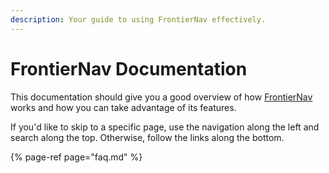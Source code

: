 ```yaml
---
description: Your guide to using FrontierNav effectively.
---
```


# FrontierNav Documentation

This documentation should give you a good overview of how [FrontierNav](https://frontiernav.net) works and how you can take advantage of its features.

If you'd like to skip to a specific page, use the navigation along the left and search along the top. Otherwise, follow the links along the bottom.

{% page-ref page="faq.md" %}

